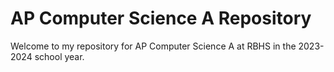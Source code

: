 # AP Computer Science A Repository

Welcome to my repository for AP Computer Science A at RBHS in the 2023-2024 school year.
